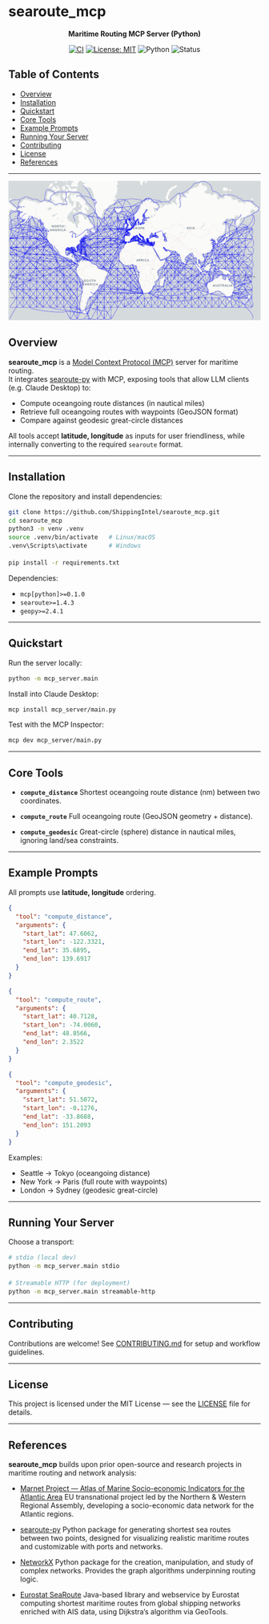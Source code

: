 
# searoute_mcp

<div align="center">

<strong>Maritime Routing MCP Server (Python)</strong>

[![CI](https://github.com/Project-Harrison/searoute_mcp/actions/workflows/ci.yml/badge.svg)](https://github.com/Project-Harrison/searoute_mcp/actions/workflows/ci.yml)
[![License: MIT](https://img.shields.io/badge/License-MIT-blue.svg)](LICENSE)
![Python](https://img.shields.io/badge/python-3.10+-green.svg)
![Status](https://img.shields.io/badge/status-experimental-orange.svg)

</div>

<!-- omit in toc -->
## Table of Contents

- [Overview](#overview)
- [Installation](#installation)
- [Quickstart](#quickstart)
- [Core Tools](#core-tools)
- [Example Prompts](#example-prompts)
- [Running Your Server](#running-your-server)
- [Contributing](#contributing)
- [License](#license)
- [References](#references)

---
![Searoute MCP Demo](docs/static/marnet.png)

## Overview

**searoute_mcp** is a [Model Context Protocol (MCP)](https://modelcontextprotocol.io) server for maritime routing.  
It integrates [searoute-py](https://github.com/genthalili/searoute-py) with MCP, exposing tools that allow LLM clients (e.g. Claude Desktop) to:

- Compute oceangoing route distances (in nautical miles)  
- Retrieve full oceangoing routes with waypoints (GeoJSON format)  
- Compare against geodesic great-circle distances  

All tools accept **latitude, longitude** as inputs for user friendliness, while internally converting to the required `searoute` format.

---

## Installation

Clone the repository and install dependencies:

```bash
git clone https://github.com/ShippingIntel/searoute_mcp.git
cd searoute_mcp
python3 -m venv .venv
source .venv/bin/activate   # Linux/macOS
.venv\Scripts\activate      # Windows

pip install -r requirements.txt
````

Dependencies:

* `mcp[python]>=0.1.0`
* `searoute>=1.4.3`
* `geopy>=2.4.1`

---

## Quickstart

Run the server locally:

```bash
python -m mcp_server.main
```

Install into Claude Desktop:

```bash
mcp install mcp_server/main.py
```

Test with the MCP Inspector:

```bash
mcp dev mcp_server/main.py
```

---

## Core Tools

* **`compute_distance`**
  Shortest oceangoing route distance (nm) between two coordinates.

* **`compute_route`**
  Full oceangoing route (GeoJSON geometry + distance).

* **`compute_geodesic`**
  Great-circle (sphere) distance in nautical miles, ignoring land/sea constraints.

---

## Example Prompts

All prompts use **latitude, longitude** ordering.

```json
{
  "tool": "compute_distance",
  "arguments": {
    "start_lat": 47.6062,
    "start_lon": -122.3321,
    "end_lat": 35.6895,
    "end_lon": 139.6917
  }
}
```

```json
{
  "tool": "compute_route",
  "arguments": {
    "start_lat": 40.7128,
    "start_lon": -74.0060,
    "end_lat": 48.8566,
    "end_lon": 2.3522
  }
}
```

```json
{
  "tool": "compute_geodesic",
  "arguments": {
    "start_lat": 51.5072,
    "start_lon": -0.1276,
    "end_lat": -33.8688,
    "end_lon": 151.2093
  }
}
```

Examples:

* Seattle → Tokyo (oceangoing distance)
* New York → Paris (full route with waypoints)
* London → Sydney (geodesic great-circle)

---

## Running Your Server

Choose a transport:

```bash
# stdio (local dev)
python -m mcp_server.main stdio

# Streamable HTTP (for deployment)
python -m mcp_server.main streamable-http
```

---

## Contributing

Contributions are welcome! See [CONTRIBUTING.md](CONTRIBUTING.md) for setup and workflow guidelines.

---

## License

This project is licensed under the MIT License — see the [LICENSE](LICENSE) file for details.

---

## References

**searoute_mcp** builds upon prior open-source and research projects in maritime routing and network analysis:

* [Marnet Project — Atlas of Marine Socio-economic Indicators for the Atlantic Area](http://marnetproject.eu/)
  EU transnational project led by the Northern & Western Regional Assembly, developing a socio-economic data network for the Atlantic regions.

* [searoute-py](https://github.com/genthalili/searoute-py)
  Python package for generating shortest sea routes between two points, designed for visualizing realistic maritime routes and customizable with ports and networks.

* [NetworkX](https://networkx.org/)
  Python package for the creation, manipulation, and study of complex networks. Provides the graph algorithms underpinning routing logic.

* [Eurostat SeaRoute](https://github.com/eurostat/searoute)
  Java-based library and webservice by Eurostat computing shortest maritime routes from global shipping networks enriched with AIS data, using Dijkstra’s algorithm via GeoTools.


